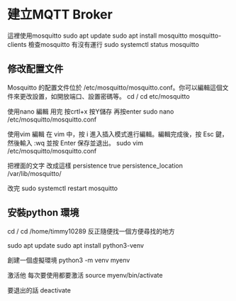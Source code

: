 # 建立MQTT Broker


這裡使用mosquitto
sudo apt update
sudo apt install mosquitto mosquitto-clients
檢查mosquitto 有沒有運行
sudo systemctl status mosquitto

## 修改配置文件

Mosquitto 的配置文件位於 /etc/mosquitto/mosquitto.conf。你可以編輯這個文件來更改設置，如開放端口、設置密碼等。
cd /
cd etc/mosquitto

使用nano 編輯  用完 按crtl+x 按Y儲存 再按enter
sudo nano /etc/mosquitto/mosquitto.conf 

使用vim 編輯 在 vim 中，按 i 進入插入模式進行編輯。編輯完成後，按 Esc 鍵，然後輸入 :wq 並按 Enter 保存並退出。
sudo vim /etc/mosquitto/mosquitto.conf

把裡面的文字 改成這樣
persistence true
persistence_location /var/lib/mosquitto/

改完
sudo systemctl restart mosquitto

## 安裝python 環境
cd /
cd /home/timmy10289  反正隨便找一個方便尋找的地方

sudo apt update
sudo apt install python3-venv

創建一個虛擬環境
python3 -m venv myenv

激活他 每次要使用都要激活
source myenv/bin/activate

要退出的話
deactivate



